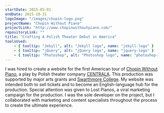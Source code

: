 ```yaml
---
startDate: 2015-05-01
endDate: 2015-10-31
logoImage: "/images/chopin-logo.png"
projectName: "Chopin Without Piano"
projectLink: "http://www.chopinwithoutpiano.com/"
repositoryLink: ""
title: "Crafting A Polish Theater Debut in America"
toolsUsed: 
    - { tooltip: "Jekyll", alt: "Jekyll logo", name: "jekyll-logo" }
    - { tooltip: "jQuery", alt: "jQuery logo", name: "jquery-logo" } 
    - { tooltip: "Photoshop", alt: "Photoshop logo", name: "photoshop-logo" } 
---
```


I was hired to create a website for the first American tour of [Chopin Without Piano](http://www.chopinwithoutpiano.com/), a play by Polish theater company [CENTRALA](https://www.centralateatr.pl/en/). This production was supported by major arts grants and [Swarthmore College](https://www.swarthmore.edu/). My website was intended both to sell tickets and to become an English-language hub for the production. Special attention was given to Lost Pianos, a viral marketing campaign for the production. I was the sole developer on the project, but I collaborated with marketing and content specialists throughout the process to create the ultimate experience.
